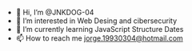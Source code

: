 - 👋 Hi, I’m @JNKDOG-04
- 👀 I’m interested in Web Desing and cibersecurity
- 🌱 I’m currently learning JavaScript Structure Dates
- 📫 How to reach me jorge.19930304@hotmail.com

<!---
JNKDOG-04/JNKDOG-04 is a ✨ special ✨ repository because its `README.md` (this file) appears on your GitHub profile.
You can click the Preview link to take a look at your changes.
--->
